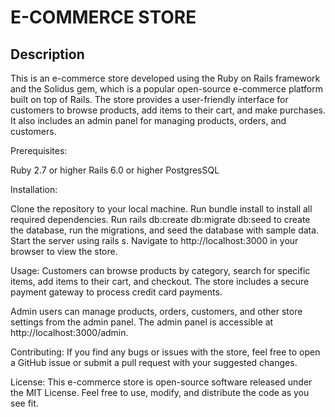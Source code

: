 # E-COMMERCE STORE

## Description
This is an e-commerce store developed using the Ruby on Rails framework and the Solidus gem, which is a popular open-source e-commerce platform built on top of Rails. The store provides a user-friendly interface for customers to browse products, add items to their cart, and make purchases. It also includes an admin panel for managing products, orders, and customers.

Prerequisites:

Ruby 2.7 or higher
Rails 6.0 or higher
PostgresSQL

Installation:

Clone the repository to your local machine.
Run bundle install to install all required dependencies.
Run rails db:create db:migrate db:seed to create the database, run the migrations, and seed the database with sample data.
Start the server using rails s.
Navigate to http://localhost:3000 in your browser to view the store.

Usage:
Customers can browse products by category, search for specific items, add items to their cart, and checkout. The store includes a secure payment gateway to process credit card payments.

Admin users can manage products, orders, customers, and other store settings from the admin panel. The admin panel is accessible at http://localhost:3000/admin.

Contributing:
If you find any bugs or issues with the store, feel free to open a GitHub issue or submit a pull request with your suggested changes.

License:
This e-commerce store is open-source software released under the MIT License. Feel free to use, modify, and distribute the code as you see fit.

